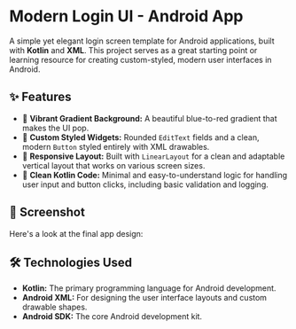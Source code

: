 # Modern Login UI - Android App

A simple yet elegant login screen template for Android applications, built with **Kotlin** and **XML**. This project serves as a great starting point or learning resource for creating custom-styled, modern user interfaces in Android.

## ✨ Features

-   🎨 **Vibrant Gradient Background:** A beautiful blue-to-red gradient that makes the UI pop.
-   👤 **Custom Styled Widgets:** Rounded `EditText` fields and a clean, modern `Button` styled entirely with XML drawables.
-   📱 **Responsive Layout:** Built with `LinearLayout` for a clean and adaptable vertical layout that works on various screen sizes.
-   🔧 **Clean Kotlin Code:** Minimal and easy-to-understand logic for handling user input and button clicks, including basic validation and logging.

## 📱 Screenshot

Here's a look at the final app design:


## 🛠️ Technologies Used

-   **Kotlin:** The primary programming language for Android development.
-   **Android XML:** For designing the user interface layouts and custom drawable shapes.
-   **Android SDK:** The core Android development kit.
